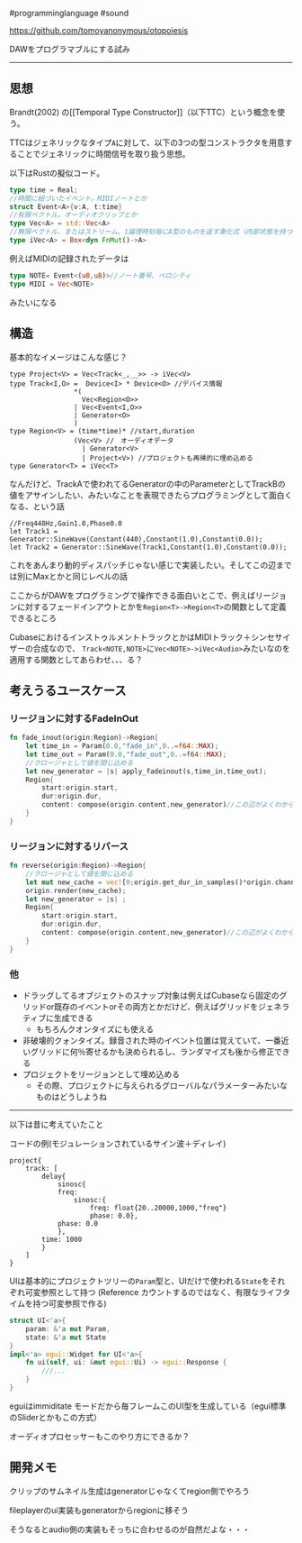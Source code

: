
#programminglanguage #sound

https://github.com/tomoyanonymous/otopoiesis

DAWをプログラマブルにする試み

---

## 思想

Brandt(2002) の[[Temporal Type Constructor]]（以下TTC）という概念を使う。

TTCはジェネリックなタイプ`A`に対して、以下の3つの型コンストラクタを用意することでジェネリックに時間信号を取り扱う思想。

以下はRustの擬似コード。

```rust
type time = Real;
//時間に紐づいたイベント。MIDIノートとか
struct Event<A>{v:A, t:time} 
//有限ベクトル。オーディオクリップとか
type Vec<A> = std::Vec<A> 
//無限ベクトル、またはストリーム。1論理時刻毎にA型のものを返す漸化式（内部状態を持つかもしれない）
type iVec<A> = Box<dyn FnMut()->A> 
```

例えばMIDIの記録されたデータは

```rust
type NOTE= Event<(u8,u8)>//ノート番号、ベロシティ
type MIDI = Vec<NOTE> 
```

みたいになる

## 構造

基本的なイメージはこんな感じ？

```
type Project<V> = Vec<Track<_,__>> -> iVec<V>
type Track<I,O> =  Device<I> * Device<O> //デバイス情報
				*(
				  Vec<Region<O>> 
				| Vec<Event<I,O>>
				| Generator<O>
				)
type Region<V> = (time*time)* //start,duration
				(Vec<V> //　オーディオデータ
				  | Generator<V>
				  | Project<V>) //プロジェクトも再帰的に埋め込める
type Generator<T> = iVec<T>			
```

なんだけど、TrackAで使われてるGeneratorの中のParameterとしてTrackBの値をアサインしたい、みたいなことを表現できたらプログラミングとして面白くなる、という話

```
//Freq440Hz,Gain1.0,Phase0.0
let Track1 = Generator::SineWave(Constant(440),Constant(1.0),Constant(0.0));
let Track2 = Generator::SineWave(Track1,Constant(1.0),Constant(0.0));
```
これをあんまり動的ディスパッチじゃない感じで実装したい。そしてこの辺までは別にMaxとかと同じレベルの話

ここからがDAWをプログラミングで操作できる面白いとこで、例えばリージョンに対するフェードインアウトとかを`Region<T>->Region<T>`の関数として定義できるところ

CubaseにおけるインストゥルメントトラックとかはMIDIトラック＋シンセサイザーの合成なので、
`Track<NOTE,NOTE>`に`Vec<NOTE>->iVec<Audio>`みたいなのを適用する関数としてあらわせ、、、る？

## 考えうるユースケース

### リージョンに対するFadeInOut

```rust
fn fade_inout(origin:Region)->Region{
	let time_in = Param(0.0,"fade_in",0..=f64::MAX);
	let time_out = Param(0.0,"fade_out",0..=f64::MAX);
	//クロージャとして値を閉じ込める
	let new_generator = |s| apply_fadeinout(s,time_in,time_out);
	Region{
		start:origin.start,
		dur:origin.dur,
		content: compose(origin.content,new_generator)//この辺がよくわからん
	}
}
```

### リージョンに対するリバース

```rust
fn reverse(origin:Region)->Region{
	//クロージャとして値を閉じ込める
	let mut new_cache = vec![0;origin.get_dur_in_samples()*origin.channeks];
	origin.render(new_cache);
	let new_generator = |s| ;
	Region{
		start:origin.start,
		dur:origin.dur,
		content: compose(origin.content,new_generator)//この辺がよくわからん
	}
}

```

### 他

- ドラッグしてるオブジェクトのスナップ対象は例えばCubaseなら固定のグリッドor既存のイベントorその両方とかだけど、例えばグリッドをジェネラティブに生成できる
	- もちろんクオンタイズにも使える
- 非破壊的クォンタイズ。録音された時のイベント位置は覚えていて、一番近いグリッドに何％寄せるかも決められるし、ランダマイズも後から修正できる
- プロジェクトをリージョンとして埋め込める
	- その際、プロジェクトに与えられるグローバルなパラメーターみたいなものはどうしようね




---
以下は昔に考えていたこと

コードの例(モジュレーションされているサイン波＋ディレイ)

```
project{
	track: [
		delay{
			sinosc{
			freq:
				sinosc:{
					freq: float{20..20000,1000,"freq"}
					phase: 0.0},
			phase: 0.0
			},
		time: 1000
		}
	]
}
```

UIは基本的にプロジェクトツリーの`Param`型と、UIだけで使われる`State`をそれぞれ可変参照として持つ
(Reference カウントするのではなく、有限なライフタイムを持つ可変参照で作る)

```rust
struct UI<'a>{
	param: &'a mut Param,
	state: &'a mut State
}
impl<'a> egui::Widget for UI<'a>{
	fn ui(self, ui: &mut egui::Ui) -> egui::Response {
		///...
	}
}
```

eguiはimmiditate モードだから毎フレームこのUI型を生成している（egui標準のSliderとかもこの方式）

オーディオプロセッサーもこのやり方にできるか？


## 開発メモ

クリップのサムネイル生成はgeneratorじゃなくてregion側でやろう

fileplayerのui実装もgeneratorからregionに移そう

そうなるとaudio側の実装もそっちに合わせるのが自然だよな・・・


